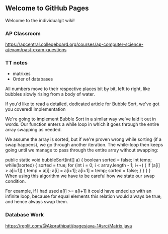 ## Welcome to GitHub Pages


Welcome to the individualgit wiki!


### AP Classroom
https://apcentral.collegeboard.org/courses/ap-computer-science-a/exam/past-exam-questions 








### TT notes
- matrixes
- Order of databases

All numbers move to their respective places bit by bit, left to right, like bubbles slowly rising from a body of water.

If you'd like to read a detailed, dedicated article for Bubble Sort, we've got you covered!
Implementation

We're going to implement Bubble Sort in a similar way we've laid it out in words. Our function enters a while loop in which it goes through the entire array swapping as needed.

We assume the array is sorted, but if we're proven wrong while sorting (if a swap happens), we go through another iteration. The while-loop then keeps going until we manage to pass through the entire array without swapping:

public static void bubbleSort(int[] a) {
    boolean sorted = false;
    int temp;
    while(!sorted) {
        sorted = true;
        for (int i = 0; i < array.length - 1; i++) {
            if (a[i] > a[i+1]) {
                temp = a[i];
                a[i] = a[i+1];
                a[i+1] = temp;
                sorted = false;
            }
        }
    }
}
When using this algorithm we have to be careful how we state our swap condition.

For example, if I had used a[i] >= a[i+1] it could have ended up with an infinite loop, because for equal elements this relation would always be true, and hence always swap them.

### Database Work
 https://replit.com/@Akprathipati/pagesjava-1#src/Matrix.java 


